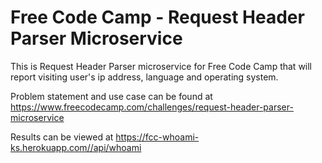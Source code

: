 # Free Code Camp - Request Header Parser Microservice
This is Request Header Parser microservice for Free Code Camp that will report visiting user's ip address, language and operating system.

Problem statement and use case can be found at https://www.freecodecamp.com/challenges/request-header-parser-microservice

Results can be viewed at https://fcc-whoami-ks.herokuapp.com//api/whoami
